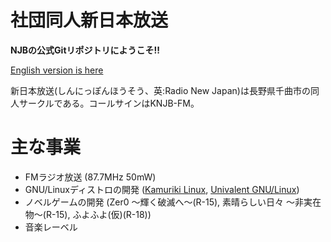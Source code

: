 # 社団同人新日本放送

**NJBの公式Gitリポジトリにようこそ!!**

[English version is here](README.md)

新日本放送(しんにっぽんほうそう、英:Radio New Japan)は長野県千曲市の同人サークルである。コールサインはKNJB-FM。

# 主な事業
* FMラジオ放送 (87.7MHz 50mW)
* GNU/Linuxディストロの開発 ([Kamuriki Linux](https://github.com/njb-fm/kamuriki), [Univalent GNU/Linux](https://github.com/njb-fm/univalent))
* ノベルゲームの開発 (Zer0 ～輝く破滅へ～(R-15), 素晴らしい日々 ～非実在物～(R-15), ふよふよ(仮)(R-18))
* 音楽レーベル
